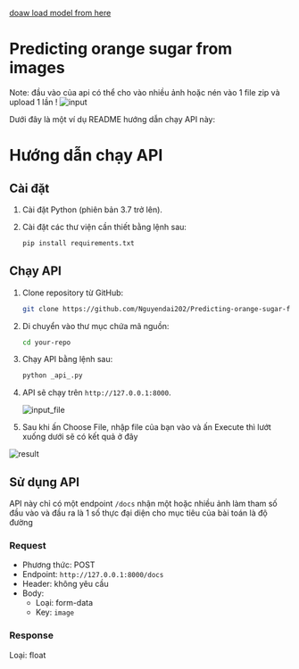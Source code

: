 [doaw load model from here ](https://drive.google.com/drive/folders/1AXOT72URLVdg6kTIm3d0Iq6-EYi6Q8Sd?usp=sharing)

# Predicting orange sugar from images

Note: đầu vào của api có thể cho vào nhiều ảnh hoặc nén vào 1 file zip và upload 1 lần !
![input](data/image/image_1_5.jpeg)

Dưới đây là một ví dụ README hướng dẫn chạy API này:

# Hướng dẫn chạy API

## Cài đặt

1. Cài đặt Python (phiên bản 3.7 trở lên).

2. Cài đặt các thư viện cần thiết bằng lệnh sau:

   ```bash
   pip install requirements.txt
   ```

## Chạy API

1. Clone repository từ GitHub:

   ```bash
   git clone https://github.com/Nguyendai202/Predicting-orange-sugar-from-images.git
   ```

2. Di chuyển vào thư mục chứa mã nguồn:

   ```bash
   cd your-repo
   ```

3. Chạy API bằng lệnh sau:

   ```bash
   python _api_.py
   ```

4. API sẽ chạy trên `http://127.0.0.1:8000`.

   
   ![input_file](input.png)

5. Sau khi ấn Choose File, nhập file của bạn vào và ấn Execute thì lướt xuống dưới sẽ có kết quả ở đây
   
![result](result.png)

## Sử dụng API

API này chỉ có một endpoint `/docs` nhận một hoặc nhiều ảnh làm tham số đầu vào và đầu ra là 1 số thực đại diện cho mục tiêu của bài toán là độ đường



### Request

- Phương thức: POST
- Endpoint: `http://127.0.0.1:8000/docs`
- Header: không yêu cầu
- Body:
  - Loại: form-data
  - Key: `image`


### Response

Loại: float







